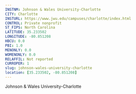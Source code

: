 ```yaml
---
INSTNM: Johnson & Wales University-Charlotte
CITY: Charlotte
INSTURL: https://www.jwu.edu/campuses/charlotte/index.html
CONTROL: Private nonprofit
ST_FIPS: North Carolina
LATITUDE: 35.233502
LONGITUDE: -80.851208
HBCU: 0.0
PBI: 1.0
MENONLY: 0.0
WOMENONLY: 0.0
RELAFFIL: Not reported
CURROPER: 1
slug: johnson-wales-university-charlotte
location: [35.233502, -80.851208]
---
```

Johnson & Wales University-Charlotte